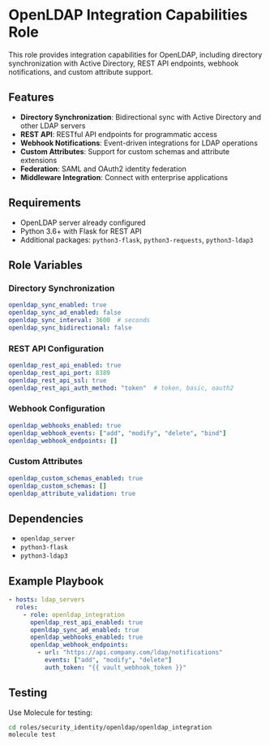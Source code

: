 # OpenLDAP Integration Capabilities Role

This role provides integration capabilities for OpenLDAP, including directory synchronization with Active Directory, REST API endpoints, webhook notifications, and custom attribute support.

## Features

- **Directory Synchronization**: Bidirectional sync with Active Directory and other LDAP servers
- **REST API**: RESTful API endpoints for programmatic access
- **Webhook Notifications**: Event-driven integrations for LDAP operations
- **Custom Attributes**: Support for custom schemas and attribute extensions
- **Federation**: SAML and OAuth2 identity federation
- **Middleware Integration**: Connect with enterprise applications

## Requirements

- OpenLDAP server already configured
- Python 3.6+ with Flask for REST API
- Additional packages: `python3-flask`, `python3-requests`, `python3-ldap3`

## Role Variables

### Directory Synchronization
```yaml
openldap_sync_enabled: true
openldap_sync_ad_enabled: false
openldap_sync_interval: 3600  # seconds
openldap_sync_bidirectional: false
```

### REST API Configuration
```yaml
openldap_rest_api_enabled: true
openldap_rest_api_port: 8389
openldap_rest_api_ssl: true
openldap_rest_api_auth_method: "token"  # token, basic, oauth2
```

### Webhook Configuration
```yaml
openldap_webhooks_enabled: true
openldap_webhook_events: ["add", "modify", "delete", "bind"]
openldap_webhook_endpoints: []
```

### Custom Attributes
```yaml
openldap_custom_schemas_enabled: true
openldap_custom_schemas: []
openldap_attribute_validation: true
```

## Dependencies

- `openldap_server`
- `python3-flask`
- `python3-ldap3`

## Example Playbook

```yaml
- hosts: ldap_servers
  roles:
    - role: openldap_integration
      openldap_rest_api_enabled: true
      openldap_sync_ad_enabled: true
      openldap_webhooks_enabled: true
      openldap_webhook_endpoints:
        - url: "https://api.company.com/ldap/notifications"
          events: ["add", "modify", "delete"]
          auth_token: "{{ vault_webhook_token }}"
```

## Testing

Use Molecule for testing:

```bash
cd roles/security_identity/openldap/openldap_integration
molecule test
```
